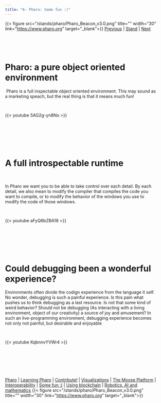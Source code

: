 ```yaml
---
title: "6- Pharo: Some fun :)"
---
```



{{< figure src="/stands/pharo/Pharo_Beacon_v3.0.png" title="" width="30" link="https://www.pharo.org" target="_blank">}}
[Previous](/stands/pharo/pharojs) | [Stand](/stands/pharo) | [Next](/stands/pharo/pharo-blockchain)

​​​​​


​​​​​

Pharo: a pure object oriented environment
==========================================


​​​​​
Pharo is a full inspectable object oriented environment. This may sound as a marketing speach, but the real thing is that it means much fun! 



​​​​​

{{< youtube 5AG2g-yn8No >}}


​​​​​

​​​​​


​​​​​



A full introspectable runtime
===============================


​​​​​

In Pharo we want you to be able to take control over each detail.
By each detail, we also mean to modify the compiler that compiles the code you want to compile, or to modify the behavior of the windows you use to modify the code of those windows.


​​​​​

{{< youtube aFyQ6bZBA18 >}}



​​​​​


​​​​​


​​​​​

Could debugging been a wonderful experience? 
==========================================

Environments often divide the codign experience from the language it self. No wonder, debugging is such a painful experience.
Is this pain what pushes us to think debugging as a last resource.
Is not that some kind of weird behavior? Should not be debugging (As interacting with a living environment, object of our creativity) a source of joy and amusement? 
In such an live-programming environment, debugging experience becomes not only not painful, but desirable and enjoyable

​​​​​

{{< youtube KqbnnvYVWr4 >}}



​​​​​

​​​​​


​​​​​




[Pharo](/stands/pharo/pharo) 
| [Learning Pharo](/stands/pharo/learning-pharo) 
| [Contribute!](/stands/pharo/contribute-pharo)
| [Visualizations](/stands/pharo/visualfwk)
| [The Moose Platform](/stands/pharo/pharo-software-analysis)
| [Interoperability](/stands/pharo/pharojs)
| [Some fun :)](/stands/pharo/fun-with-pharo)
| [Using blockchain](/stands/pharo/pharo-blockchain)
| [Robotics, AI and mathematics](/stands/pharo/pharo-robotics)
{{< figure src="/stands/pharo/Pharo_Beacon_v3.0.png" title="" width="30" link="https://www.pharo.org" target="_blank">}}